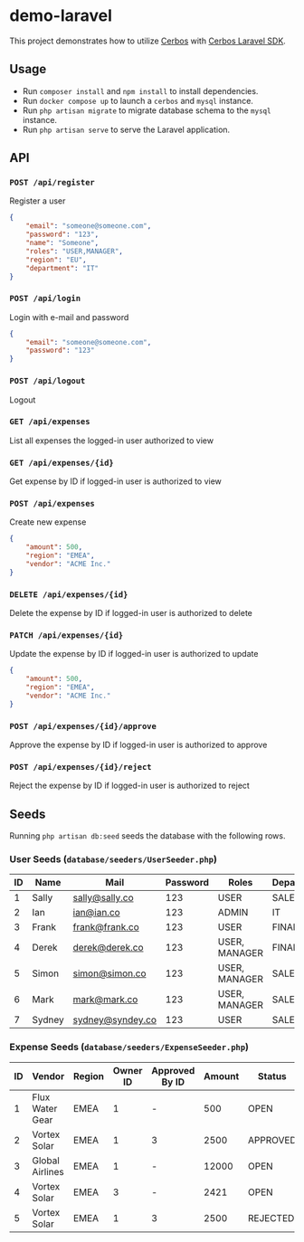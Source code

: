 # demo-laravel

This project demonstrates how to utilize [Cerbos](https://cerbos.dev) with 
[Cerbos Laravel SDK](https://github.com/cerbos/cerbos-sdk-laravel).

## Usage

- Run `composer install` and `npm install` to install dependencies.
- Run `docker compose up` to launch a `cerbos` and `mysql` instance.
- Run `php artisan migrate` to migrate database schema to the `mysql` instance.
- Run `php artisan serve` to serve the Laravel application.

## API

### `POST /api/register`

Register a user
```json
{
    "email": "someone@someone.com",
    "password": "123",
    "name": "Someone",
    "roles": "USER,MANAGER",
    "region": "EU",
    "department": "IT"
}
```

### `POST /api/login`

Login with e-mail and password
```json
{
    "email": "someone@someone.com",
    "password": "123"
}
```

### `POST /api/logout`

Logout

### `GET /api/expenses`

List all expenses the logged-in user authorized to view

### `GET /api/expenses/{id}`

Get expense by ID if logged-in user is authorized to view

### `POST /api/expenses`

Create new expense
```json
{
    "amount": 500,
    "region": "EMEA",
    "vendor": "ACME Inc."
}
```

### `DELETE /api/expenses/{id}`

Delete the expense by ID if logged-in user is authorized to delete

### `PATCH /api/expenses/{id}`

Update the expense by ID if logged-in user is authorized to update

```json
{
    "amount": 500,
    "region": "EMEA",
    "vendor": "ACME Inc."
}
```

### `POST /api/expenses/{id}/approve`

Approve the expense by ID if logged-in user is authorized to approve

### `POST /api/expenses/{id}/reject`

Reject the expense by ID if logged-in user is authorized to reject

## Seeds

Running `php artisan db:seed` seeds the database with the following rows.

### User Seeds (`database/seeders/UserSeeder.php`)

| ID | Name   | Mail             | Password | Roles         | Department | Region |
|----|--------|------------------|----------|---------------|------------|--------|
| 1  | Sally  | sally@sally.co   | 123      | USER          | SALES      | EMEA   |
| 2  | Ian    | ian@ian.co       | 123      | ADMIN         | IT         | -      |
| 3  | Frank  | frank@frank.co   | 123      | USER          | FINANCE    | EMEA   |
| 4  | Derek  | derek@derek.co   | 123      | USER, MANAGER | FINANCE    | EMEA   |
| 5  | Simon  | simon@simon.co   | 123      | USER, MANAGER | SALES      | NA     |
| 6  | Mark   | mark@mark.co     | 123      | USER, MANAGER | SALES      | EMEA   |
| 7  | Sydney | sydney@syndey.co | 123      | USER          | SALES      | NA     |

### Expense Seeds (`database/seeders/ExpenseSeeder.php`)

| ID | Vendor          | Region | Owner ID | Approved By ID | Amount | Status   |
|----|-----------------|--------|----------|----------------|--------|----------|
| 1  | Flux Water Gear | EMEA   | 1        | -              | 500    | OPEN     |
| 2  | Vortex Solar    | EMEA   | 1        | 3              | 2500   | APPROVED |
| 3  | Global Airlines | EMEA   | 1        | -              | 12000  | OPEN     |
| 4  | Vortex Solar    | EMEA   | 3        | -              | 2421   | OPEN     |
| 5  | Vortex Solar    | EMEA   | 1        | 3              | 2500   | REJECTED |
